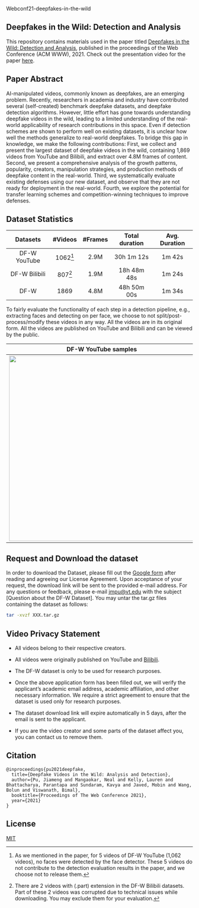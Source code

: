 
Webconf21-deepfakes-in-the-wild
## Deepfakes in the Wild: Detection and Analysis

This repository contains materials used in the paper titled [Deepfakes in the Wild: Detection and Analysis](https://arxiv.org/abs/2103.04263), published in the proceedings of the Web Conference (ACM WWW), 2021. Check out the presentation video for the paper [here](https://drive.google.com/file/d/1100nIF9nXlyKZpL1H_s9Gi5knZLOeKkT/view).

## Paper Abstract

AI-manipulated videos, commonly known as deepfakes, are an emerging problem. Recently, researchers in academia and industry have contributed several (self-created) benchmark deepfake datasets, and deepfake detection algorithms. However, little effort has gone towards understanding deepfake videos in the wild, leading to a limited understanding of the real-world applicability of research contributions in this space. Even if detection schemes are shown to perform well on existing datasets, it is unclear how well the methods generalize to real-world deepfakes. To bridge this gap in knowledge, we make the following contributions: First, we collect and present the largest dataset of deepfake videos in the wild, containing 1,869 videos from YouTube and Bilibili, and extract over 4.8M frames of content. Second, we present a comprehensive analysis of the growth patterns, popularity, creators, manipulation strategies, and production methods of deepfake content in the real-world. Third, we systematically evaluate existing defenses using our new dataset, and observe that they are not ready for deployment in the real-world. Fourth, we explore the potential for transfer learning schemes and competition-winning techniques to improve defenses.


## Dataset Statistics

| Datasets | #Videos  | #Frames | Total duration | Avg. Duration  |
| :----------: | :-: | :-: | :-----: | :-: |
| DF-W YouTube | 1062[^1] | 2.9M | 30h 1m 12s | 1m 42s |
| DF-W Bilibili | 807[^2] | 1.9M | 18h 48m 48s | 1m 24s |
| DF-W | 1869 | 4.8M | 48h 50m 00s | 1m 34s |

[^1]: As we mentioned in the paper, for 5 videos of DF-W YouTube (1,062 videos), no faces were detected by the face
detector. These 5 videos do not contribute to the detection evaluation results in the paper, and we choose not to release them.
[^2]: There are 2 videos with (.part) extension in the DF-W Bilibili datasets. Part of these 2 videos was corrupted due to technical issues while downloading. You may exclude them for your evaluation. 


To fairly evaluate the functionality of each step in a detection pipeline, e.g., extracting faces and detecting on per face, we choose to not split/post-process/modify these videos in any way. All the videos are in its original form. All the videos are published on YouTube and Bilibili and can be viewed by the public.

DF-W YouTube samples           |  DF-W Bilibili samples
:-------------------------:|:-------------------------:
<img src="samples/sample1.png" width="500">|<img src="samples/sample2.png" width="500">

## Request and Download the dataset

In order to download the Dataset, please fill out the [Google form](https://docs.google.com/forms/d/e/1FAIpQLScrIbmoK12TnAdeMj9f33Xc-UD4YD5dPiXjPzLL3VoTEYYHOA/viewform?usp=sf_link) after reading and agreeing our License Agreement. Upon acceptance of your request, the download link will be sent to the provided e-mail address. For any questions or feedback, please e-mail <jmpu@vt.edu> with the subject [Question about the DF-W Dataset]. You may untar the tar.gz files containing the dataset as follows:

```bash
tar -xvzf XXX.tar.gz
```

## Video Privacy Statement

* All videos belong to their respective creators.

* All videos were originally published on YouTube and [Bilibili](https://www.bilibili.com/).

* The DF-W dataset is only to be used for research purposes.

* Once the above application form has been filled out, we will verify the applicant’s academic email address, academic affiliation, and other necessary information. We require a strict agreement to ensure that the dataset is used only for research purposes.

* The dataset download link will expire automatically in 5 days, after the email is sent to the applicant.

* If you are the video creator and some parts of the dataset affect you, you can contact us to remove them.

## Citation
```
@inproceedings{pu2021deepfake,
  title={Deepfake Videos in the Wild: Analysis and Detection},
  author={Pu, Jiameng and Mangaokar, Neal and Kelly, Lauren and Bhattacharya, Parantapa and Sundaram, Kavya and Javed, Mobin and Wang, Bolun and Viswanath, Bimal},
  booktitle={Proceedings of The Web Conference 2021},
  year={2021}
}
```


## License
[MIT](https://choosealicense.com/licenses/mit/)
